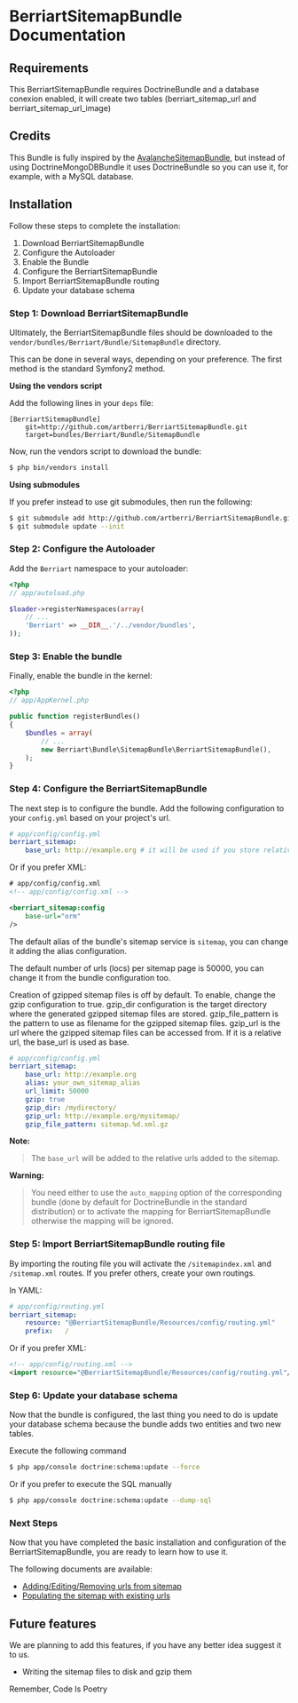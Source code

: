 BerriartSitemapBundle Documentation
===================================

## Requirements

This BerriartSitemapBundle requires DoctrineBundle and a database conexion enabled, 
it will create two tables (berriart_sitemap_url and berriart_sitemap_url_image)

## Credits

This Bundle is fully inspired by the [AvalancheSitemapBundle](https://github.com/avalanche123/AvalancheSitemapBundle), but instead of using 
DoctrineMongoDBBundle it uses DoctrineBundle so you can use it, for example, with a 
MySQL database.

## Installation

Follow these steps to complete the installation:

1. Download BerriartSitemapBundle
2. Configure the Autoloader
3. Enable the Bundle
4. Configure the BerriartSitemapBundle
5. Import BerriartSitemapBundle routing
6. Update your database schema

### Step 1: Download BerriartSitemapBundle

Ultimately, the BerriartSitemapBundle files should be downloaded to the
`vendor/bundles/Berriart/Bundle/SitemapBundle` directory.

This can be done in several ways, depending on your preference. The first
method is the standard Symfony2 method.

**Using the vendors script**

Add the following lines in your `deps` file:

```
[BerriartSitemapBundle]
    git=http://github.com/artberri/BerriartSitemapBundle.git
    target=bundles/Berriart/Bundle/SitemapBundle
```

Now, run the vendors script to download the bundle:

``` bash
$ php bin/vendors install
```

**Using submodules**

If you prefer instead to use git submodules, then run the following:

``` bash
$ git submodule add http://github.com/artberri/BerriartSitemapBundle.git vendor/bundles/Berriart/Bundle/SitemapBundle
$ git submodule update --init
```

### Step 2: Configure the Autoloader

Add the `Berriart` namespace to your autoloader:

``` php
<?php
// app/autoload.php

$loader->registerNamespaces(array(
    // ...
    'Berriart' => __DIR__.'/../vendor/bundles',
));
```

### Step 3: Enable the bundle

Finally, enable the bundle in the kernel:

``` php
<?php
// app/AppKernel.php

public function registerBundles()
{
    $bundles = array(
        // ...
        new Berriart\Bundle\SitemapBundle\BerriartSitemapBundle(),
    );
}
```

### Step 4: Configure the BerriartSitemapBundle

The next step is to configure the bundle. Add the following configuration to 
your `config.yml` based on your project's url.

``` yaml
# app/config/config.yml
berriart_sitemap:
    base_url: http://example.org # it will be used if you store relative urls
```

Or if you prefer XML:

``` xml
# app/config/config.xml
<!-- app/config/config.xml -->

<berriart_sitemap:config
    base-url="orm"
/>
```

The default alias of the bundle's sitemap service is `sitemap`, you can change it
adding the alias configuration. 

The default number of urls (locs) per sitemap page is 50000, you can change it from
the bundle configuration too.

Creation of gzipped sitemap files is off by default. To enable, change the gzip
configuration to true.
gzip_dir configuration is the target directory where the generated gzipped sitemap files are stored.
gzip_file_pattern is the pattern to use as filename for the gzipped sitemap files.
gzip_url is the url where the gzipped sitemap files can be accessed from. If it is a relative url, the base_url is used as base.

``` yaml
# app/config/config.yml
berriart_sitemap:
    base_url: http://example.org 
    alias: your_own_sitemap_alias
    url_limit: 50000
    gzip: true
    gzip_dir: /mydirectory/
    gzip_url: http://example.org/mysitemap/
    gzip_file_pattern: sitemap.%d.xml.gz
```

**Note:**

> The `base_url` will be added to the relative urls added to the sitemap.

**Warning:**

> You need either to use the `auto_mapping` option of the corresponding bundle
> (done by default for DoctrineBundle in the standard distribution) or to 
> activate the mapping for BerriartSitemapBundle otherwise the mapping 
> will be ignored.

### Step 5: Import BerriartSitemapBundle routing file

By importing the routing file you will activate the `/sitemapindex.xml` and
`/sitemap.xml` routes. If you prefer others, create your own routings.

In YAML:

``` yaml
# app/config/routing.yml
berriart_sitemap:
    resource: "@BerriartSitemapBundle/Resources/config/routing.yml"
    prefix:   /
```

Or if you prefer XML:

``` xml
<!-- app/config/routing.xml -->
<import resource="@BerriartSitemapBundle/Resources/config/routing.yml"/>
```

### Step 6: Update your database schema

Now that the bundle is configured, the last thing you need to do is update your
database schema because the bundle adds two entities and two new tables.

Execute the following command

``` bash
$ php app/console doctrine:schema:update --force
```

Or if you prefer to execute the SQL manually 

``` bash
$ php app/console doctrine:schema:update --dump-sql
```

### Next Steps

Now that you have completed the basic installation and configuration of the
BerriartSitemapBundle, you are ready to learn how to use it.

The following documents are available:

- [Adding/Editing/Removing urls from sitemap](manage_sitemap.md)
- [Populating the sitemap with existing urls](populating_sitemap.md)

## Future features

We are planning to add this features, if you have any better idea suggest it to us.

- Writing the sitemap files to disk and gzip them

Remember, Code Is Poetry
